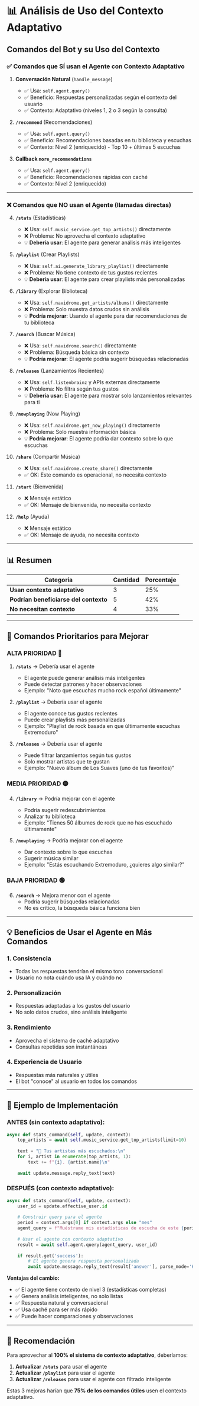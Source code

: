 # 📊 Análisis de Uso del Contexto Adaptativo

## Comandos del Bot y su Uso del Contexto

### ✅ **Comandos que SÍ usan el Agente con Contexto Adaptativo**

1. **Conversación Natural** (`handle_message`)
   - ✅ Usa: `self.agent.query()`
   - ✅ Beneficio: Respuestas personalizadas según el contexto del usuario
   - ✅ Contexto: Adaptativo (niveles 1, 2 o 3 según la consulta)

2. **`/recommend`** (Recomendaciones)
   - ✅ Usa: `self.agent.query()` 
   - ✅ Beneficio: Recomendaciones basadas en tu biblioteca y escuchas
   - ✅ Contexto: Nivel 2 (enriquecido) - Top 10 + últimas 5 escuchas

3. **Callback `more_recommendations`**
   - ✅ Usa: `self.agent.query()`
   - ✅ Beneficio: Recomendaciones rápidas con caché
   - ✅ Contexto: Nivel 2 (enriquecido)

---

### ❌ **Comandos que NO usan el Agente (llamadas directas)**

4. **`/stats`** (Estadísticas)
   - ❌ Usa: `self.music_service.get_top_artists()` directamente
   - ❌ Problema: No aprovecha el contexto adaptativo
   - 💡 **Debería usar**: El agente para generar análisis más inteligentes

5. **`/playlist`** (Crear Playlists)
   - ❌ Usa: `self.ai.generate_library_playlist()` directamente
   - ❌ Problema: No tiene contexto de tus gustos recientes
   - 💡 **Debería usar**: El agente para crear playlists más personalizadas

6. **`/library`** (Explorar Biblioteca)
   - ❌ Usa: `self.navidrome.get_artists/albums()` directamente
   - ❌ Problema: Solo muestra datos crudos sin análisis
   - 💡 **Podría mejorar**: Usando el agente para dar recomendaciones de tu biblioteca

7. **`/search`** (Buscar Música)
   - ❌ Usa: `self.navidrome.search()` directamente
   - ❌ Problema: Búsqueda básica sin contexto
   - 💡 **Podría mejorar**: El agente podría sugerir búsquedas relacionadas

8. **`/releases`** (Lanzamientos Recientes)
   - ❌ Usa: `self.listenbrainz` y APIs externas directamente
   - ❌ Problema: No filtra según tus gustos
   - 💡 **Debería usar**: El agente para mostrar solo lanzamientos relevantes para ti

9. **`/nowplaying`** (Now Playing)
   - ❌ Usa: `self.navidrome.get_now_playing()` directamente
   - ❌ Problema: Solo muestra información básica
   - 💡 **Podría mejorar**: El agente podría dar contexto sobre lo que escuchas

10. **`/share`** (Compartir Música)
    - ❌ Usa: `self.navidrome.create_share()` directamente
    - ✅ OK: Este comando es operacional, no necesita contexto

11. **`/start`** (Bienvenida)
    - ❌ Mensaje estático
    - ✅ OK: Mensaje de bienvenida, no necesita contexto

12. **`/help`** (Ayuda)
    - ❌ Mensaje estático
    - ✅ OK: Mensaje de ayuda, no necesita contexto

---

## 📊 Resumen

| Categoría | Cantidad | Porcentaje |
|-----------|----------|------------|
| **Usan contexto adaptativo** | 3 | 25% |
| **Podrían beneficiarse del contexto** | 5 | 42% |
| **No necesitan contexto** | 4 | 33% |

---

## 🎯 Comandos Prioritarios para Mejorar

### **ALTA PRIORIDAD** 🔴

1. **`/stats`** → Debería usar el agente
   - El agente puede generar análisis más inteligentes
   - Puede detectar patrones y hacer observaciones
   - Ejemplo: "Noto que escuchas mucho rock español últimamente"

2. **`/playlist`** → Debería usar el agente
   - El agente conoce tus gustos recientes
   - Puede crear playlists más personalizadas
   - Ejemplo: "Playlist de rock basada en que últimamente escuchas Extremoduro"

3. **`/releases`** → Debería usar el agente
   - Puede filtrar lanzamientos según tus gustos
   - Solo mostrar artistas que te gustan
   - Ejemplo: "Nuevo álbum de Los Suaves (uno de tus favoritos)"

### **MEDIA PRIORIDAD** 🟡

4. **`/library`** → Podría mejorar con el agente
   - Podría sugerir redescubrimientos
   - Analizar tu biblioteca
   - Ejemplo: "Tienes 50 álbumes de rock que no has escuchado últimamente"

5. **`/nowplaying`** → Podría mejorar con el agente
   - Dar contexto sobre lo que escuchas
   - Sugerir música similar
   - Ejemplo: "Estás escuchando Extremoduro, ¿quieres algo similar?"

### **BAJA PRIORIDAD** 🟢

6. **`/search`** → Mejora menor con el agente
   - Podría sugerir búsquedas relacionadas
   - No es crítico, la búsqueda básica funciona bien

---

## 💡 Beneficios de Usar el Agente en Más Comandos

### **1. Consistencia**
- Todas las respuestas tendrían el mismo tono conversacional
- Usuario no nota cuándo usa IA y cuándo no

### **2. Personalización**
- Respuestas adaptadas a los gustos del usuario
- No solo datos crudos, sino análisis inteligente

### **3. Rendimiento**
- Aprovecha el sistema de caché adaptativo
- Consultas repetidas son instantáneas

### **4. Experiencia de Usuario**
- Respuestas más naturales y útiles
- El bot "conoce" al usuario en todos los comandos

---

## 🔧 Ejemplo de Implementación

### **ANTES** (sin contexto adaptativo):

```python
async def stats_command(self, update, context):
    top_artists = await self.music_service.get_top_artists(limit=10)
    
    text = "🎤 Tus artistas más escuchados:\n"
    for i, artist in enumerate(top_artists, 1):
        text += f"{i}. {artist.name}\n"
    
    await update.message.reply_text(text)
```

### **DESPUÉS** (con contexto adaptativo):

```python
async def stats_command(self, update, context):
    user_id = update.effective_user.id
    
    # Construir query para el agente
    period = context.args[0] if context.args else "mes"
    agent_query = f"Muéstrame mis estadísticas de escucha de este {period}"
    
    # Usar el agente con contexto adaptativo
    result = await self.agent.query(agent_query, user_id)
    
    if result.get('success'):
        # El agente genera respuesta personalizada
        await update.message.reply_text(result['answer'], parse_mode='HTML')
```

**Ventajas del cambio:**
- ✅ El agente tiene contexto de nivel 3 (estadísticas completas)
- ✅ Genera análisis inteligentes, no solo listas
- ✅ Respuesta natural y conversacional
- ✅ Usa caché para ser más rápido
- ✅ Puede hacer comparaciones y observaciones

---

## 📝 Recomendación

Para aprovechar al **100% el sistema de contexto adaptativo**, deberíamos:

1. **Actualizar `/stats`** para usar el agente
2. **Actualizar `/playlist`** para usar el agente  
3. **Actualizar `/releases`** para usar el agente con filtrado inteligente

Estas 3 mejoras harían que **75% de los comandos útiles** usen el contexto adaptativo.

